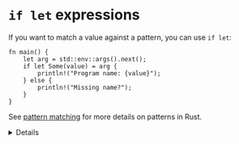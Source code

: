 # `if let` expressions

If you want to match a value against a pattern, you can use `if let`:

```rust,editable
fn main() {
    let arg = std::env::args().next();
    if let Some(value) = arg {
        println!("Program name: {value}");
    } else {
        println!("Missing name?");
    }
}
```

See [pattern matching](../pattern-matching.md) for more details on patterns in
Rust.

<details>

* `if let` can be more concise than `match`, e.g., when only one case is interesting. In contrast, `match` requires all branches to be covered.
* A common usage is handling `Some` values when working with `Option`.
* Unlike `match`, `if let` does not support guard clauses for pattern matching.
* Since 1.65, a similar [let-else](https://doc.rust-lang.org/rust-by-example/flow_control/let_else.html) construct allows to do a destructuring assignment, or if it fails, have a non-returning block branch (panic/return/break/continue):

```rust,editable
fn main() {
    println!("{:?}", second_word_to_upper("foo bar"));
}
    
fn second_word_to_upper(s: &str) -> Option<String> {
    let mut it = s.split(' ');
    let (Some(_), Some(item)) = (it.next(), it.next()) else {
        return None;
    };
    Some(item.to_uppercase())
}
```

</details>
